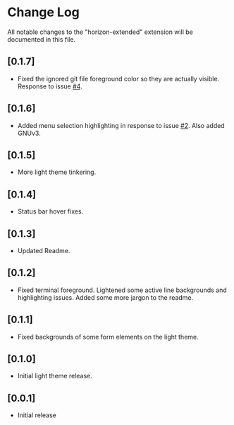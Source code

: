 # Change Log

All notable changes to the "horizon-extended" extension will be documented in this file.

## [0.1.7]

- Fixed the ignored git file foreground color so they are actually visible. Response to issue [#4](https://github.com/PlanetaryMotion/horizon-extended/issues/4).

## [0.1.6]

- Added menu selection highlighting in response to issue [#2](https://github.com/PlanetaryMotion/horizon-extended/issues/2). Also added GNUv3.

## [0.1.5]

- More light theme tinkering.

## [0.1.4]

- Status bar hover fixes.

## [0.1.3]

- Updated Readme.

## [0.1.2]

- Fixed terminal foreground. Lightened some active line backgrounds and highlighting issues. Added some more jargon to the readme.
  
## [0.1.1]

- Fixed backgrounds of some form elements on the light theme.

## [0.1.0]

- Initial light theme release.

## [0.0.1]

- Initial release
